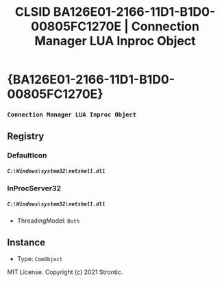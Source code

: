 ﻿---
title: "CLSID BA126E01-2166-11D1-B1D0-00805FC1270E | Connection Manager LUA Inproc Object"
excerpt: What is COM-Object CLSID BA126E01-2166-11D1-B1D0-00805FC1270E?
---

# {BA126E01-2166-11D1-B1D0-00805FC1270E}

### `Connection Manager LUA Inproc Object`

## Registry


### DefaultIcon

##### `C:\Windows\system32\netshell.dll`

### InProcServer32

##### `C:\Windows\system32\netshell.dll`
* ThreadingModel: `Both`

## Instance

* Type: `ComObject`

MIT License. Copyright (c) 2021 Strontic.


